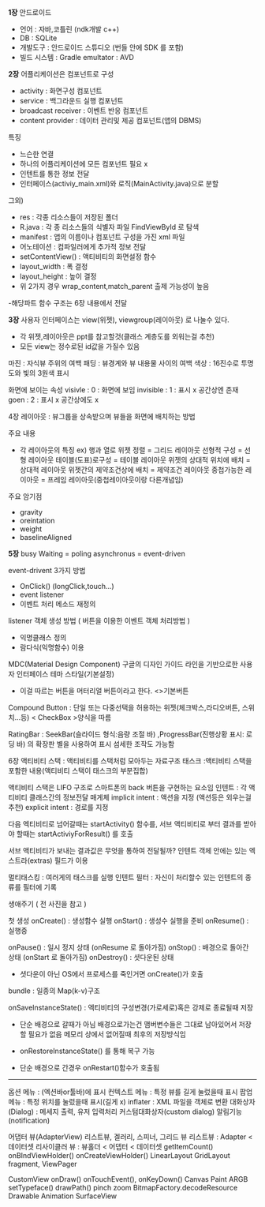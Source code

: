 **1장** 
안드로이드
- 언어 : 자바,코틀린  (ndk개발 c++)
- DB : SQLite
- 개발도구 : 안드로이드 스튜디오 (번들 안에 SDK 를 포함)
- 빌드 시스템 : Gradle
emultator : AVD

**2장**
어플리케이션은 컴포넌트로 구성
- activity : 화면구성 컴포넌트
- service : 백그라운드 실행 컴포넌트
- broadcast receiver : 이벤트 반응 컴포넌트
- content provider : 데이터 관리및 제공 컴포넌트(앱의 DBMS)

특징
- 느슨한 연결
- 하나의 어플리케이션에 모든 컴포넌트 필요 x
- 인텐트를 통한 정보 전달
- 인터페이스(activiy_main.xml)와 로직(MainActivity.java)으로 분할

그외)
-  res :  각종 리소스들이 저장된 폴더
- R.java : 각 종 리소스들의 식별자 파일 FindViewById 로 탐색
- manifest : 앱의 이름이나 컴포넌트 구성을 가진 xml 파일
- 어노테이션 : 컴파일러에게 추가적 정보 전달
- setContentView() : 액티비티의 화면설정 함수
- layout_width : 폭 결정
- layout_height : 높이 결정
- 위 2가지 경우 wrap_content,match_parent 출제 가능성이 높음

-해당파트 함수 구조는 6장 내용에서 전달

**3장**
사용자 인터페이스는 view(위젯), viewgroup(레이아웃) 로 나눌수 있다.
- 각 위젯,레이아웃은 ppt를 참고할것(클래스 계층도를 외워는걸 추천)
- 모든 view는 정수로된 id값을 가질수 있음

마진 : 자식뷰 주위의 여백
패딩 : 뷰경계와 뷰 내용물 사이의 여백
색상 : 16진수로 투명도와 빛의 3원색 표시

화면에 보이는 속성
visivle     : 0 : 화면에 보임
invisible  : 1 : 표시 x 공간상엔 존재
goen      : 2 : 표시 x 공간상에도 x


4장
레이아웃 : 뷰그룹을 상속받으며 뷰들을 화면에 배치하는 방법

주요 내용
- 각 레이아웃의 특징 ex) 
행과 열로 위젯 정렬 = 그리드 레이아웃
선형적 구성              = 선형 레이아웃
테이블(도표)로구성 = 테이블 레이아웃
위젯의 상대적 위치에 배치 = 상대적 레이아웃
위젯간의 제약조건상에 배치 = 제약조건 레이아웃
중첩가능한 레이아웃 = 프레임 레이아웃(중첩레이아웃이랑 다른개념임)

주요 암기점
- gravity
- oreintation
- weight
- baselineAligned

**5장**
busy Waiting  =  poling
asynchronus   =  event-driven

event-drivent 3가지 방법
- OnClick()  (longClick,touch...)
- event listener
- 이벤트 처리 메소드 재정의

listener 객체 생성 방법 ( 버튼을 이용한 이벤트 객체 처리방법 )
- 익명클래스 정의
- 람다식(익명함수) 이용

MDC(Material Design Component)
구글의 디자인 가이드 라인을 기반으로한 사용자 인터페이스 테마 스타일(기본설정)
- 이걸 따르는 버튼을 머터리얼 버튼이라고 한다. <>기본버튼

Compound Button : 단일 또는 다중선택을 허용하는 위젯(체크박스,라디오버튼, 스위치...등)  < CheckBox >양식을 따름

RatingBar : SeekBar(슬라이드 형식:음량 조절 바)
        ,ProgressBar(진행상황 표시: 로딩 바) 의 확장판 별을 사용하여 표시 섬세한 조작도 가능함



6장 
액티비티 스택 : 액티비티를 스택처럼 모아두는 자료구조
태스크 :액티비티 스택을 포함한 내용(액티비티 스택이 태스크의 부분집합)

액티비티 스택은 LIFO 구조로 스마트폰의 back 버튼을 구현하는 요소임
인텐트 : 각 액티비티 클래스간의 정보전달 매게체
implicit intent : 액션을 지정 (액션등은 외우는걸 추천)
explicit intent : 경로를 지정

다음 엑티비티로 넘어갈때는 startActivity() 함수를, 서브 액티비티로 부터 결과를 받아야 할때는 startActiviyForResult() 를 호출

서브 액티비티가 보내는 결과값은 무엇을 통하여 전달될까? 인텐트 객체 안에는 있는 엑스트라(extras) 필드가 이용


멀티태스킹 : 여러게의 태스크를 실행
인텐트 필터 : 자신이 처리할수 있는 인텐트의 종류를 필터에 기록

생애주기 ( 전 사진을 참고 )

첫 생성 
onCreate() : 생성함수 실행
onStart() : 생성수 실행을 준비
onResume() : 실행중

onPause() : 일시 정지 상태 (onResume 로  돌아가짐)
onStop() : 배경으로 돌아간 상태 (onStart 로 돌아가짐)
onDestroy() : 셧다운된 상태

- 셧다운이 아닌 OS에서 프로세스를 죽인거면 onCreate()가 호출

bundle : 일종의 Map(k-v)구조

onSaveInstanceState() : 엑티비티의 구성변경(가로세로)혹은 강제로 종료될때 저장
- 단순 배경으로 갈때가 아님 배경으로가는건 맴버변수들은 그대로 남아있어서 저장할 필요가 없음 메모리 상에서 없어질때 최후의 저장방식임

- onRestoreInstanceState() 를 통해 복구 가능
- 단순 배경으로 간경우 onRestart()함수가 호출됨


----
옵션 메뉴       : (엑션바or툴바)에 표시
컨텍스트 메뉴  : 특정 뷰를 길게 눌렀을때 표시 
팝업 메뉴       : 특정 위치를 눌렀을때 표시(길게 x)
inflater     : XML 파일을 객체로 변환
대화상자(Dialog) : 메세지 출력, 유저 입력처리
커스텀대화상자(custom dialog)
알림기능(notification)


어댑터 뷰(AdapterView) 리스트뷰, 겔러리, 스피너, 그리드 뷰
리스트뷰 : Adapter < 데이터셋
리사이클러 뷰 : 뷰홀더 < 어뎁터 < 데이터셋
getItemCount()
onBIndViewHolder()
onCreateViewHolder()
LinearLayout
GridLayout
fragment, ViewPager


CustomView
onDraw()
onTouchEvent(), onKeyDown()
Canvas
Paint
ARGB
setTypeface()
drawPath()
pinch zoom
BitmapFactory.decodeResource
Drawable Animation
SurfaceView

